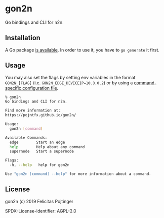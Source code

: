 # gon2n

Go bindings and CLI for n2n.

## Installation

A Go package [is available](https://godoc.org/github.com/pojntfx/gon2n). In order to use it, you have to `go generate` it first.

## Usage

You may also set the flags by setting env variables in the format `GON2N_[FLAG]` (i.e. `GON2N_EDGE_DEVICEIP=10.0.0.2`) or by using a [command-specific configuration file](examples/edge.yaml).

```bash
% gon2n
Go bindings and CLI for n2n.

Find more information at:
https://pojntfx.github.io/gon2n/

Usage:
  gon2n [command]

Available Commands:
  edge        Start an edge
  help        Help about any command
  supernode   Start a supernode

Flags:
  -h, --help   help for gon2n

Use "gon2n [command] --help" for more information about a command.
```

## License

gon2n (c) 2019 Felicitas Pojtinger

SPDX-License-Identifier: AGPL-3.0
